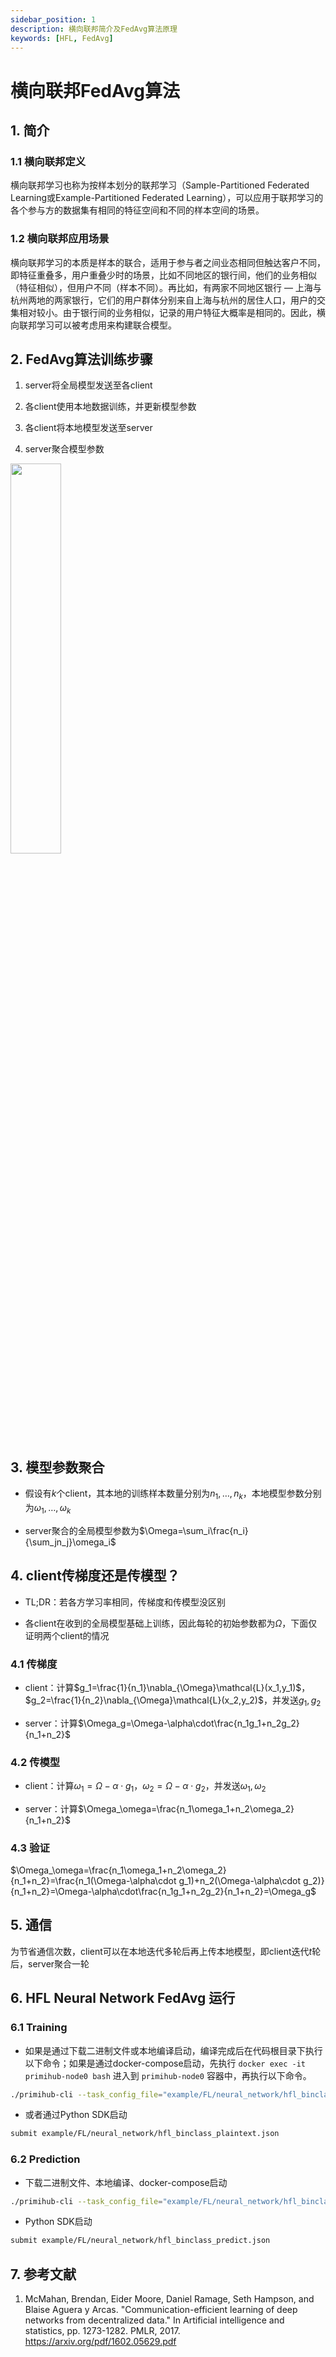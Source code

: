 ```yaml
---
sidebar_position: 1
description: 横向联邦简介及FedAvg算法原理
keywords: [HFL, FedAvg]
---
```


# 横向联邦FedAvg算法

## 1. 简介

### 1.1 横向联邦定义

横向联邦学习也称为按样本划分的联邦学习（Sample-Partitioned Federated Learning或Example-Partitioned Federated Learning），可以应用于联邦学习的各个参与方的数据集有相同的特征空间和不同的样本空间的场景。

### 1.2 横向联邦应用场景

横向联邦学习的本质是样本的联合，适用于参与者之间业态相同但触达客户不同，即特征重叠多，用户重叠少时的场景，比如不同地区的银行间，他们的业务相似（特征相似），但用户不同（样本不同）。再比如，有两家不同地区银行 — 上海与杭州两地的两家银行，它们的用户群体分别来自上海与杭州的居住人口，用户的交集相对较小。由于银行间的业务相似，记录的用户特征大概率是相同的。因此，横向联邦学习可以被考虑用来构建联合模型。

## 2. FedAvg算法训练步骤

1. server将全局模型发送至各client

2. 各client使用本地数据训练，并更新模型参数

3. 各client将本地模型发送至server

4. server聚合模型参数

<img src="/img/FedAvg.png" width="40%" height="40%"/>

## 3. 模型参数聚合

- 假设有$k$个client，其本地的训练样本数量分别为$n_1,\dots,n_k$，本地模型参数分别为$\omega_1,\dots,\omega_k$

- server聚合的全局模型参数为$\Omega=\sum_i\frac{n_i}{\sum_jn_j}\omega_i$

## 4. client传梯度还是传模型？

- TL;DR：若各方学习率相同，传梯度和传模型没区别

- 各client在收到的全局模型基础上训练，因此每轮的初始参数都为$\Omega$，下面仅证明两个client的情况

### 4.1 传梯度

- client：计算$g_1=\frac{1}{n_1}\nabla_{\Omega}\mathcal{L}(x_1,y_1)$，$g_2=\frac{1}{n_2}\nabla_{\Omega}\mathcal{L}(x_2,y_2)$，并发送$g_1,g_2$

- server：计算$\Omega_g=\Omega-\alpha\cdot\frac{n_1g_1+n_2g_2}{n_1+n_2}$

### 4.2 传模型

- client：计算$\omega_1=\Omega-\alpha\cdot g_1$，$\omega_2=\Omega-\alpha\cdot g_2$，并发送$\omega_1,\omega_2$

- server：计算$\Omega_\omega=\frac{n_1\omega_1+n_2\omega_2}{n_1+n_2}$

### 4.3 验证

$\Omega_\omega=\frac{n_1\omega_1+n_2\omega_2}{n_1+n_2}=\frac{n_1(\Omega-\alpha\cdot g_1)+n_2(\Omega-\alpha\cdot g_2)}{n_1+n_2}=\Omega-\alpha\cdot\frac{n_1g_1+n_2g_2}{n_1+n_2}=\Omega_g$

## 5. 通信

为节省通信次数，client可以在本地迭代多轮后再上传本地模型，即client迭代$t$轮后，server聚合一轮

## 6. HFL Neural Network FedAvg 运行

### 6.1 Training

- 如果是通过下载二进制文件或本地编译启动，编译完成后在代码根目录下执行以下命令；如果是通过docker-compose启动，先执行 `docker exec -it primihub-node0 bash` 进入到 `primihub-node0` 容器中，再执行以下命令。

```bash
./primihub-cli --task_config_file="example/FL/neural_network/hfl_binclass_plaintext.json"
```

- 或者通过Python SDK启动

```bash
submit example/FL/neural_network/hfl_binclass_plaintext.json
```

### 6.2 Prediction

- 下载二进制文件、本地编译、docker-compose启动

```bash
./primihub-cli --task_config_file="example/FL/neural_network/hfl_binclass_predict.json"
```

- Python SDK启动

```bash
submit example/FL/neural_network/hfl_binclass_predict.json
```

## 7. 参考文献

1. McMahan, Brendan, Eider Moore, Daniel Ramage, Seth Hampson, and Blaise Aguera y Arcas. "Communication-efficient learning of deep networks from decentralized data." In Artificial intelligence and statistics, pp. 1273-1282. PMLR, 2017. <https://arxiv.org/pdf/1602.05629.pdf>
